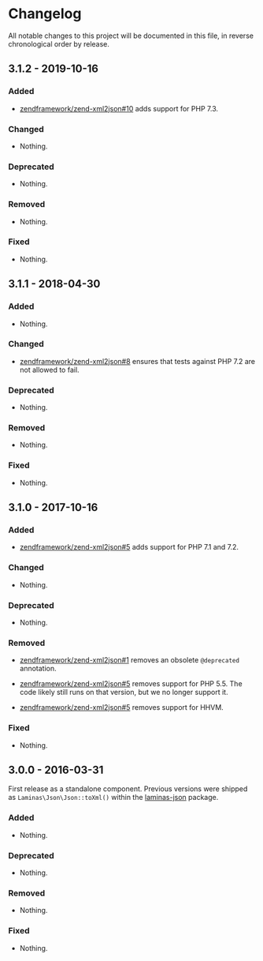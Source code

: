 # Changelog

All notable changes to this project will be documented in this file, in reverse chronological order by release.

## 3.1.2 - 2019-10-16

### Added

- [zendframework/zend-xml2json#10](https://github.com/zendframework/zend-xml2json/pull/10) adds support for PHP 7.3.

### Changed

- Nothing.

### Deprecated

- Nothing.

### Removed

- Nothing.

### Fixed

- Nothing.

## 3.1.1 - 2018-04-30

### Added

- Nothing.

### Changed

- [zendframework/zend-xml2json#8](https://github.com/zendframework/zend-xml2json/pull/8) ensures that tests against PHP 7.2 are not allowed to fail.

### Deprecated

- Nothing.

### Removed

- Nothing.

### Fixed

- Nothing.

## 3.1.0 - 2017-10-16

### Added

- [zendframework/zend-xml2json#5](https://github.com/zendframework/zend-xml2json/pull/5) adds support for
  PHP 7.1 and 7.2.

### Changed

- Nothing.

### Deprecated

- Nothing.

### Removed

- [zendframework/zend-xml2json#1](https://github.com/zendframework/zend-xml2json/pull/1) removes an
  obsolete `@deprecated` annotation.

- [zendframework/zend-xml2json#5](https://github.com/zendframework/zend-xml2json/pull/5) removes support
  for PHP 5.5. The code likely still runs on that version, but we no longer
  support it.

- [zendframework/zend-xml2json#5](https://github.com/zendframework/zend-xml2json/pull/5) removes support
  for HHVM.

### Fixed

- Nothing.

## 3.0.0 - 2016-03-31

First release as a standalone component. Previous versions were shipped as
`Laminas\Json\Json::toXml()` within the [laminas-json](https://github.com/laminas/laminas-json)
package.

### Added

- Nothing.

### Deprecated

- Nothing.

### Removed

- Nothing.

### Fixed

- Nothing.
